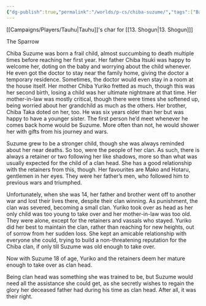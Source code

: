 ```yaml
---
{"dg-publish":true,"permalink":"/worlds/p-cs/chiba-suzume/","tags":["Balky","Other","Fantasy"]}
---
```


[[Campaigns/Players/Tauhu\|Tauhu]]'s char for [[13. Shogun\|13. Shogun]]]

The Sparrow

  
Chiba Suzume was born a frail child, almost succumbing to death multiple times before reaching her first year. Her father Chiba Itsuki was happy to welcome her, doting on the baby and worrying about the child whenever. He even got the doctor to stay near the family home, giving the doctor a temporary residence. Sometimes, the doctor would even stay in a room at the house itself. Her mother Chiba Yuriko fretted as much, though this was her second birth, losing a child was her ultimate nightmare at that time. Her mother-in-law was mostly critical, though there were times she softened up, being worried about her grandchild as much as the others. Her brother, Chiba Taka doted on her, too. He was six years older than her but was happy to have a younger sister. The first person he’d meet whenever he comes back home would be Suzume. More often than not, he would shower her with gifts from his journey and wars.

  

Suzume grew to be a stronger child, though she was always reminded about her near deaths. So too, were the people of her clan. As such, there is always a retainer or two following her like shadows, more so than what was usually expected for the child of a clan head. She has a good relationship with the retainers from this, though. Her favourites are Mako and Hotaru, gentlemen in her eyes. They were her father’s men, who followed him to previous wars and triumphed. 

  

Unfortunately, when she was 14, her father and brother went off to another war and lost their lives there, despite their clan winning. As punishment, the clan was severed, becoming a small clan. Yuriko took over as head as her only child was too young to take over and her mother-in-law was too old. They were alone, except for the retainers and vassals who stayed. Yuriko did her best to maintain the clan, rather than reaching for new heights, out of sorrow from her sudden loss. She kept an amicable relationship with everyone she could, trying to build a non-threatening reputation for the Chiba clan, if only till Suzume was old enough to take over.

  

Now with Suzume 18 of age, Yuriko and the retainers deem her mature enough to take over as clan head. 

  

Being clan head was something she was trained to be, but Suzume would need all the assistance she could get, as she secretly wishes to regain the glory her deceased father had during his time as clan head. After all, it was their right.